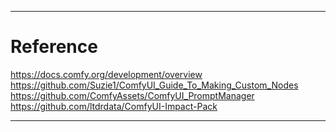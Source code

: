 ***
# Reference
https://docs.comfy.org/development/overview  
https://github.com/Suzie1/ComfyUI_Guide_To_Making_Custom_Nodes  
https://github.com/ComfyAssets/ComfyUI_PromptManager  
https://github.com/ltdrdata/ComfyUI-Impact-Pack  
***
